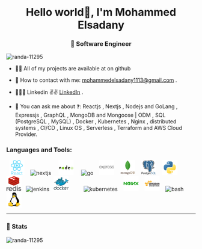 <h1 align="center">Hello world👋, I'm Mohammed Elsadany</h1>
<h3 align="center">🌱 Software Engineer</h3>

<p align="left"> <img src="https://komarev.com/ghpvc/?username=randa-11295&label=Profile%20views&color=0e75b6&style=flat" alt="randa-11295" /> </p>

- 👨‍💻 All of my projects are available at on github

- 📧 How to contact with  me: mohammedelsadany1113@gmail.com .

- 👨🏻‍🎓 Linkedin  ✌️✌️   [LinkedIn](https://www.linkedin.com/in/mohamed-elsadany-5ab427203) . 
 
- 💬 You can ask me about ❓: Reactjs , Nextjs , Nodejs and GoLang  , Expressjs , GraphQL , MongoDB and Mongoose | ODM , SQL (PostgreSQL , MySQL) , Docker , Kubernetes , Nginx , distributed systems , CI/CD , Linux OS , Serverless , Terraform and AWS Cloud Provider.
 
 
 <h3 align="left">Languages and Tools:</h3>

 &nbsp;&nbsp;<img src="https://raw.githubusercontent.com/devicons/devicon/master/icons/react/react-original-wordmark.svg" alt="react"
    width="40" height="40" />&nbsp;&nbsp;&nbsp;&nbsp;<img src="https://cdn.worldvectorlogo.com/logos/nextjs-2.svg" alt="nextjs" width="40" height="40" />&nbsp;&nbsp;&nbsp;&nbsp;&nbsp;<img src="https://raw.githubusercontent.com/devicons/devicon/master/icons/nodejs/nodejs-original-wordmark.svg"
    alt="nodejs" width="40" height="40" />&nbsp;&nbsp;&nbsp;&nbsp;&nbsp;<img src="https://miro.medium.com/max/11668/1*T5HJv_JYlmBALYbaNlKzcA.png"
    alt="go" width="40" height="40" />&nbsp;&nbsp;&nbsp;&nbsp;<img src="https://raw.githubusercontent.com/devicons/devicon/master/icons/express/express-original-wordmark.svg"
    alt="express" width="40" height="40" />&nbsp;&nbsp;&nbsp;&nbsp;<img src="https://raw.githubusercontent.com/devicons/devicon/master/icons/mongodb/mongodb-original-wordmark.svg"
    alt="mongodb" width="40" height="40" />&nbsp;&nbsp;&nbsp;&nbsp;<img src="https://raw.githubusercontent.com/devicons/devicon/master/icons/postgresql/postgresql-original-wordmark.svg"
    alt="postgresql" width="40" height="40" />&nbsp;&nbsp;&nbsp;&nbsp;<img src="https://raw.githubusercontent.com/devicons/devicon/master/icons/python/python-original.svg" alt="python" width="40" height="40"/>&nbsp;&nbsp;&nbsp;<img src="https://raw.githubusercontent.com/devicons/devicon/master/icons/redis/redis-original-wordmark.svg" alt="redis" width="40" height="40"/>&nbsp;&nbsp;&nbsp;<img src="https://www.vectorlogo.zone/logos/jenkins/jenkins-icon.svg" alt="jenkins" width="40" height="40" />&nbsp;&nbsp;&nbsp;<img src="https://raw.githubusercontent.com/devicons/devicon/master/icons/docker/docker-original-wordmark.svg"
    alt="docker" width="40" height="40" />&nbsp;&nbsp;&nbsp;&nbsp;&nbsp;&nbsp;&nbsp;&nbsp;&nbsp;&nbsp;<img src="https://www.vectorlogo.zone/logos/kubernetes/kubernetes-icon.svg" alt="kubernetes" width="40" height="40" />&nbsp;&nbsp;&nbsp;&nbsp;<img src="https://raw.githubusercontent.com/devicons/devicon/master/icons/nginx/nginx-original.svg" alt="nginx"
    width="40" height="40" />&nbsp;&nbsp;&nbsp;&nbsp;<img src="https://raw.githubusercontent.com/devicons/devicon/master/icons/amazonwebservices/amazonwebservices-original-wordmark.svg"
    alt="aws" width="40" height="40" />&nbsp;&nbsp;&nbsp;&nbsp;<img src="https://www.vectorlogo.zone/logos/gnu_bash/gnu_bash-icon.svg" alt="bash" width="40" height="40"/>&nbsp;&nbsp;&nbsp;&nbsp;<img src="https://raw.githubusercontent.com/devicons/devicon/master/icons/linux/linux-original.svg" alt="linux" width="40" height="40"/>
<hr/>

### 🚦 Stats

<p><img align="center" src="https://github-readme-streak-stats.herokuapp.com/?user=randa-11295&" alt="randa-11295" /></p>
